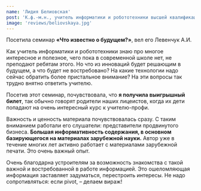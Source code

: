 ```yaml
---
name: 'Лидия Белиовская'
post: 'К.ф.-м.н., учитель информатики и робототехники высшей квалификационной категории, Почетный работник общего образования РФ, Лауреат Премии г. Москвы за большой вклад в <a href="https://www.facebook.com/mosrobotics/" target="_blank" rel="nofollow noopener">организацию НИР</a> школьников в области робототехники и мехатроники, тренер сборной школьников России по робототехнике, автор учебников и книг для школьников по робототехнике'
image: 'reviews/beliovskaya.jpg'
---
```


Посетила семинар **«Что известно о будущем?»**, вел его Левенчук А.И.

Как учитель информатики и робототехники знаю про многое интересное и полезное, чего пока в современной школе нет, не преподают ребятам этого. Но что из инноваций будет решающим в будущем, а что будет не востребовано? На какие технологии надо сейчас обратить более пристальное внимание? На эти вопросы так трудно внятно ответить учителю.

Посетив этот семинар, почувствовала, что **я получила выигрышный билет**, так обычно говорят родители наших лицеистов, когда их дети попадают на очень интересный курс к учителю-профи.

Важность и ценность материала почувствовалась сразу. С таким вниманием работали его слушатели: представители продвинутого бизнеса. **Большая информативность содержания, в основном базирующегося на материалах зарубежной науки.** Автор уже в течение многих лет активно работает с материалами зарубежной печати. Это очень важный опыт.

Очень благодарна устроителям за возможность знакомства с такой важной и востребованной в работе информацией. Это ошеломляющая информация заставляет задуматься, перестроить интересы. Не надо сопротивляться: если pivot, – делаем вираж!
